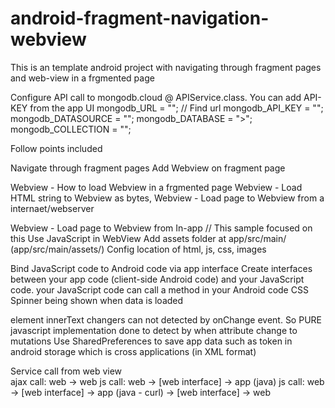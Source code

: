 # android-fragment-navigation-webview
This is an template android project with navigating through fragment pages and web-view in a frgmented page

Configure API call to mongodb.cloud @ APIService.class. 
You can add API-KEY from the app UI
         mongodb_URL = "<URL>"; // Find url
         mongodb_API_KEY = "<API-KEY>";
         mongodb_DATASOURCE = "<DATASOURCE>";
         mongodb_DATABASE = "<DATABASE>>";
         mongodb_COLLECTION = "<COLLECTION>"; 

Follow points included

Navigate through fragment pages
Add Webview on fragment page 

Webview - How to load Webview in a frgmented page
Webview - Load HTML string to Webview as bytes,
Webview - Load page to Webview from a internaet/webserver

Webview - Load page to Webview from In-app  // This sample focused on this
Use JavaScript in WebView
Add assets folder at app/src/main/ (app/src/main/assets/)
Config location of html, js, css, images

Bind JavaScript code to Android code via app interface
  Create interfaces between your app code (client-side Android code) and your JavaScript code.
  your JavaScript code can call a method in your Android code 
CSS Spinner being shown when data is loaded
  <p> element innerText changers can not detected by onChange event. So PURE javascript implementation done to detect by when attribute change to mutations 
Use SharedPreferences to save app data such as token in android storage which is cross applications (in XML format)

Service call from web view  
  ajax call:  web -> web
  js call: web -> [web interface] -> app (java)
  js call: web -> [web interface] -> app (java - curl) -> [web interface]  -> web
